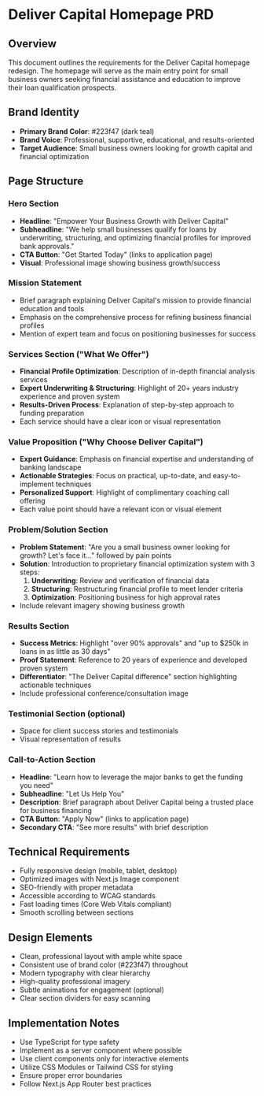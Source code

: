 # Deliver Capital Homepage PRD

## Overview
This document outlines the requirements for the Deliver Capital homepage redesign. The homepage will serve as the main entry point for small business owners seeking financial assistance and education to improve their loan qualification prospects.

## Brand Identity
- **Primary Brand Color**: #223f47 (dark teal)
- **Brand Voice**: Professional, supportive, educational, and results-oriented
- **Target Audience**: Small business owners looking for growth capital and financial optimization

## Page Structure

### Hero Section
- **Headline**: "Empower Your Business Growth with Deliver Capital"
- **Subheadline**: "We help small businesses qualify for loans by underwriting, structuring, and optimizing financial profiles for improved bank approvals."
- **CTA Button**: "Get Started Today" (links to application page)
- **Visual**: Professional image showing business growth/success

### Mission Statement
- Brief paragraph explaining Deliver Capital's mission to provide financial education and tools
- Emphasis on the comprehensive process for refining business financial profiles
- Mention of expert team and focus on positioning businesses for success

### Services Section ("What We Offer")
- **Financial Profile Optimization**: Description of in-depth financial analysis services
- **Expert Underwriting & Structuring**: Highlight of 20+ years industry experience and proven system
- **Results-Driven Process**: Explanation of step-by-step approach to funding preparation
- Each service should have a clear icon or visual representation

### Value Proposition ("Why Choose Deliver Capital")
- **Expert Guidance**: Emphasis on financial expertise and understanding of banking landscape
- **Actionable Strategies**: Focus on practical, up-to-date, and easy-to-implement techniques
- **Personalized Support**: Highlight of complimentary coaching call offering
- Each value point should have a relevant icon or visual element

### Problem/Solution Section
- **Problem Statement**: "Are you a small business owner looking for growth? Let's face it..." followed by pain points
- **Solution**: Introduction to proprietary financial optimization system with 3 steps:
  1. **Underwriting**: Review and verification of financial data
  2. **Structuring**: Restructuring financial profile to meet lender criteria
  3. **Optimization**: Positioning business for high approval rates
- Include relevant imagery showing business growth

### Results Section
- **Success Metrics**: Highlight "over 90% approvals" and "up to $250k in loans in as little as 30 days"
- **Proof Statement**: Reference to 20 years of experience and developed proven system
- **Differentiator**: "The Deliver Capital difference" section highlighting actionable techniques
- Include professional conference/consultation image

### Testimonial Section (optional)
- Space for client success stories and testimonials
- Visual representation of results

### Call-to-Action Section
- **Headline**: "Learn how to leverage the major banks to get the funding you need"
- **Subheadline**: "Let Us Help You"
- **Description**: Brief paragraph about Deliver Capital being a trusted place for business financing
- **CTA Button**: "Apply Now" (links to application page)
- **Secondary CTA**: "See more results" with brief description

## Technical Requirements
- Fully responsive design (mobile, tablet, desktop)
- Optimized images with Next.js Image component
- SEO-friendly with proper metadata
- Accessible according to WCAG standards
- Fast loading times (Core Web Vitals compliant)
- Smooth scrolling between sections

## Design Elements
- Clean, professional layout with ample white space
- Consistent use of brand color (#223f47) throughout
- Modern typography with clear hierarchy
- High-quality professional imagery
- Subtle animations for engagement (optional)
- Clear section dividers for easy scanning

## Implementation Notes
- Use TypeScript for type safety
- Implement as a server component where possible
- Use client components only for interactive elements
- Utilize CSS Modules or Tailwind CSS for styling
- Ensure proper error boundaries
- Follow Next.js App Router best practices 